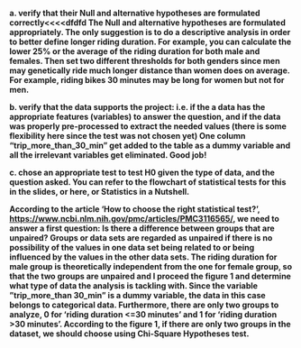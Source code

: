 <b>a. verify that their Null and alternative hypotheses are formulated correctly<b><<<<dfdfd
The Null and alternative hypotheses are formulated appropriately. The only suggestion is to do a descriptive analysis in order to better define longer riding duration. For example, you can calculate the lower 25% or the average of the riding duration for both male and females. Then set two different thresholds for both genders since men may genetically ride much longer distance than women does on average. For example, riding bikes 30 minutes may be long for women but not for men.

<b>b. verify that the data supports the project: i.e. if the a data has the appropriate features (variables) to answer the question, and if the data was properly pre-processed to extract the needed values (there is some flexibility here since the test was not chosen yet)<b>
One column “trip_more_than_30_min” get added to the table as a dummy variable and all the irrelevant variables get eliminated. Good job!


<b>c. chose an appropriate test to test H0 given the type of data, and the question asked. You can refer to the flowchart of statistical tests for this in the slides, or here, or Statistics in a Nutshell.<b>

According to the article ‘How to choose the right statistical test?’, https://www.ncbi.nlm.nih.gov/pmc/articles/PMC3116565/, we need to answer a first question: Is there a difference between groups that are unpaired? Groups or data sets are regarded as unpaired if there is no possibility of the values in one data set being related to or being influenced by the values in the other data sets. The riding duration for male group is theoretically independent from the one for female group, so that the two groups are unpaired and I proceed the figure 1 and determine what type of data the analysis is tackling with. Since the variable ”trip_more_than 30_min” is a dummy variable, the data in this case belongs to categorical data. Furthermore, there are only two groups to analyze, 0 for ‘riding duration <=30 minutes’ and 1 for ‘riding duration >30 minutes’. According to the figure 1, if there are only two groups in the dataset, we should choose using <b>Chi-Square Hypotheses test.<b>
